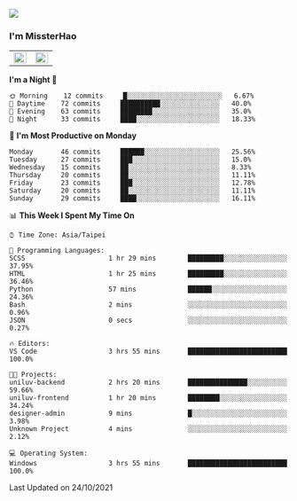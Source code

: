 ![](https://komarev.com/ghpvc/?username=MissterHao&color=ff69b4)

### I'm MissterHao


<!-- Readme stats -->
<!-- https://github.com/anuraghazra/github-readme-stats -->
<table>
<tr>
    <td valign="top" width="50%">
    <img src="https://github-readme-stats.vercel.app/api?username=MissterHao&hide_border=true&show_icons=true&locale=en" align="left" style="width: 100%" />
    </td>
    <td valign="top" width="50%">
    <img src="https://github-readme-stats.vercel.app/api/top-langs?username=MissterHao&hide_border=true&show_icons=true&locale=en&layout=compact" align="left" style="width: 100%" />
    </td>
</tr>
</table>  


<!--START_SECTION:waka-->
**I'm a Night 🦉** 

```text
🌞 Morning    12 commits     █░░░░░░░░░░░░░░░░░░░░░░░░   6.67% 
🌆 Daytime    72 commits     ██████████░░░░░░░░░░░░░░░   40.0% 
🌃 Evening    63 commits     ████████░░░░░░░░░░░░░░░░░   35.0% 
🌙 Night      33 commits     ████░░░░░░░░░░░░░░░░░░░░░   18.33%

```
📅 **I'm Most Productive on Monday** 

```text
Monday       46 commits     ██████░░░░░░░░░░░░░░░░░░░   25.56% 
Tuesday      27 commits     ███░░░░░░░░░░░░░░░░░░░░░░   15.0% 
Wednesday    15 commits     ██░░░░░░░░░░░░░░░░░░░░░░░   8.33% 
Thursday     20 commits     ██░░░░░░░░░░░░░░░░░░░░░░░   11.11% 
Friday       23 commits     ███░░░░░░░░░░░░░░░░░░░░░░   12.78% 
Saturday     20 commits     ██░░░░░░░░░░░░░░░░░░░░░░░   11.11% 
Sunday       29 commits     ████░░░░░░░░░░░░░░░░░░░░░   16.11%

```


📊 **This Week I Spent My Time On** 

```text
⌚︎ Time Zone: Asia/Taipei

💬 Programming Languages: 
SCSS                     1 hr 29 mins        █████████░░░░░░░░░░░░░░░░   37.95% 
HTML                     1 hr 25 mins        █████████░░░░░░░░░░░░░░░░   36.46% 
Python                   57 mins             ██████░░░░░░░░░░░░░░░░░░░   24.36% 
Bash                     2 mins              ░░░░░░░░░░░░░░░░░░░░░░░░░   0.96% 
JSON                     0 secs              ░░░░░░░░░░░░░░░░░░░░░░░░░   0.27%

🔥 Editors: 
VS Code                  3 hrs 55 mins       █████████████████████████   100.0%

🐱‍💻 Projects: 
uniluv-backend           2 hrs 20 mins       ███████████████░░░░░░░░░░   59.66% 
uniluv-frontend          1 hr 20 mins        ████████░░░░░░░░░░░░░░░░░   34.24% 
designer-admin           9 mins              █░░░░░░░░░░░░░░░░░░░░░░░░   3.98% 
Unknown Project          4 mins              ░░░░░░░░░░░░░░░░░░░░░░░░░   2.12%

💻 Operating System: 
Windows                  3 hrs 55 mins       █████████████████████████   100.0%

```


 Last Updated on 24/10/2021
<!--END_SECTION:waka-->

<!--
**MissterHao/MissterHao** is a ✨ _special_ ✨ repository because its `README.md` (this file) appears on your GitHub profile.

Here are some ideas to get you started:

- 🔭 I’m currently working on ...
- 🌱 I’m currently learning ...
- 👯 I’m looking to collaborate on ...
- 🤔 I’m looking for help with ...
- 💬 Ask me about ...
- 📫 How to reach me: ...
- 😄 Pronouns: ...
- ⚡ Fun fact: ...
-->
